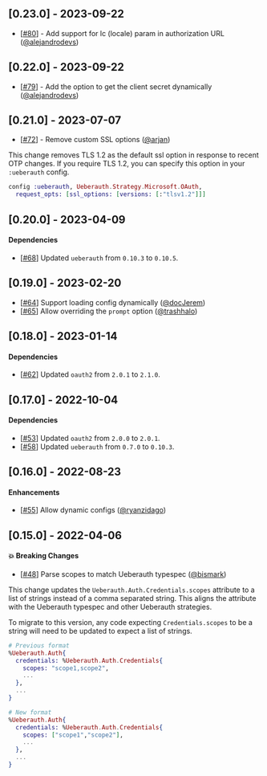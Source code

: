 ## [0.23.0] - 2023-09-22

- [[#80](https://github.com/swelham/ueberauth_microsoft/pull/80)] - Add support for lc (locale) param in authorization URL ([@alejandrodevs](https://github.com/alejandrodevs))

## [0.22.0] - 2023-09-22

- [[#79](https://github.com/swelham/ueberauth_microsoft/pull/79)] - Add the option to get the client secret dynamically ([@alejandrodevs](https://github.com/alejandrodevs))

## [0.21.0] - 2023-07-07

- [[#72](https://github.com/swelham/ueberauth_microsoft/pull/72)] - Remove custom SSL options ([@arjan](https://github.com/arjan))

This change removes TLS 1.2 as the default ssl option in response to recent OTP changes. If you require TLS 1.2, you can specify this option in your `:ueberauth` config.

```elixir
config :ueberauth, Ueberauth.Strategy.Microsoft.OAuth,
  request_opts: [ssl_options: [versions: [:"tlsv1.2"]]]
```

## [0.20.0] - 2023-04-09

#### Dependencies

- [[#68](https://github.com/swelham/ueberauth_microsoft/pull/68)] Updated `ueberauth` from `0.10.3` to `0.10.5`.

## [0.19.0] - 2023-02-20

- [[#64](https://github.com/swelham/ueberauth_microsoft/pull/64)] Support loading config dynamically ([@docJerem](https://github.com/docJerem))
- [[#65](https://github.com/swelham/ueberauth_microsoft/pull/65)] Allow overriding the `prompt` option ([@trashhalo](https://github.com/trashhalo))

## [0.18.0] - 2023-01-14

#### Dependencies

- [[#62](https://github.com/swelham/ueberauth_microsoft/pull/62)] Updated `oauth2` from `2.0.1` to `2.1.0`.

## [0.17.0] - 2022-10-04

#### Dependencies

- [[#53](https://github.com/swelham/ueberauth_microsoft/pull/53)] Updated `oauth2` from `2.0.0` to `2.0.1`.
- [[#58](https://github.com/swelham/ueberauth_microsoft/pull/58)] Updated `ueberauth` from `0.7.0` to `0.10.3`.

## [0.16.0] - 2022-08-23

#### Enhancements

- [[#55](https://github.com/swelham/ueberauth_microsoft/pull/55)] Allow dynamic configs ([@ryanzidago](https://github.com/ryanzidago))

## [0.15.0] - 2022-04-06

#### :boom: Breaking Changes

- [[#48](https://github.com/swelham/ueberauth_microsoft/pull/48)] Parse scopes to match Ueberauth typespec ([@bismark](https://github.com/bismark))

This change updates the `Ueberauth.Auth.Credentials.scopes` attribute to a list of strings instead of a comma separated string. This aligns the attribute with the Ueberauth typespec and other Ueberauth strategies.

To migrate to this version, any code expecting `Credentials.scopes` to be a string will need to be updated to expect a list of strings.

```elixir
# Previous format
%Ueberauth.Auth{
  credentials: %Ueberauth.Auth.Credentials{
    scopes: "scope1,scope2",
    ...
  },
  ...
}

# New format
%Ueberauth.Auth{
  credentials: %Ueberauth.Auth.Credentials{
    scopes: ["scope1","scope2"],
    ...
  },
  ...
}
```
